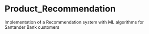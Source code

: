 # Product_Recommendation
Implementation of a Recommendation system with ML algorithms for Santander Bank customers
